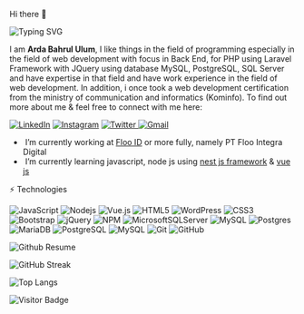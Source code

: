 Hi there 👋 

![Typing SVG](https://readme-typing-svg.demolab.com?font=Fira+Code&weight=100&size=15&duration=2500&pause=1000&color=FF8787&vCenter=true&width=435&lines=I'm+a+Web+Developer;I'm+a+Back+End+Developer;)

I am <b>Arda Bahrul Ulum</b>, I like things in the field of programming especially in the field of web development with focus in Back End, for PHP using Laravel Framework with JQuery using database MySQL, PostgreSQL, SQL Server and have expertise in that field and have work experience in the field of web development. In addition, i once took a web development certification from the ministry of communication and informatics (Kominfo). To find out more about me & feel free to connect with me here:

[![LinkedIn](https://img.shields.io/badge/linkedin-%230077B5.svg?style=flat&logo=linkedin&logoColor=white)](https://id.linkedin.com/in/ardabahrululum)
[![Instagram](https://img.shields.io/badge/Instagram-%23E4405F.svg?style=flat&logo=Instagram&logoColor=white)](https://www.instagram.com/ardabhrl_)
[![Twitter](https://img.shields.io/badge/Twitter-%231DA1F2.svg?style=flat&logo=Twitter&logoColor=white)
](https://twitter.com/ardabhrl_)
[![Gmail](https://img.shields.io/badge/Gmail-D14836?style=flat&logo=gmail&logoColor=white)](mailto:arda.ulum27@gmail.com)

- &nbsp;I’m currently working at [Floo ID](https://floo.co.id/) or more fully, namely PT Floo Integra Digital
- &nbsp;I’m currently learning javascript, node js using [nest js framework](https://nestjs.com) & [vue js](https://vuejs.org/)

⚡ Technologies

![JavaScript](https://img.shields.io/badge/-JavaScript-black?style=flat&logo=javascript)
![Nodejs](https://img.shields.io/badge/-Nodejs-black?style=flat&logo=Node.js)
![Vue.js](https://img.shields.io/badge/vuejs-%2335495e.svg?style=flat&logo=vuedotjs&logoColor=%234FC08D)
![HTML5](https://img.shields.io/badge/-HTML5-E34F26?style=flat&logo=html5&logoColor=white)
![WordPress](https://img.shields.io/badge/WordPress-%23117AC9.svg?style=flat&logo=WordPress&logoColor=white)
![CSS3](https://img.shields.io/badge/-CSS3-1572B6?style=flat&logo=css3)
![Bootstrap](https://img.shields.io/badge/-Bootstrap-563D7C?style=flat&logo=bootstrap)
![jQuery](https://img.shields.io/badge/jquery-%230769AD.svg?style=flat&logo=jquery&logoColor=white)
![NPM](https://img.shields.io/badge/NPM-%23CB3837.svg?style=flat&logo=npm&logoColor=white)
![MicrosoftSQLServer](https://img.shields.io/badge/Microsoft%20SQL%20Server-CC2927?style=flat&logo=microsoft%20sql%20server&logoColor=white)
![MySQL](https://img.shields.io/badge/mysql-%2300f.svg?style=flat&logo=mysql&logoColor=white)
![Postgres](https://img.shields.io/badge/postgres-%23316192.svg?style=flat&logo=postgresql&logoColor=white)
![MariaDB](https://img.shields.io/badge/MariaDB-003545?style=flat&logo=mariadb&logoColor=white)
![PostgreSQL](https://img.shields.io/badge/-PostgreSQL-336791?style=flat&logo=postgresql)
![MySQL](https://img.shields.io/badge/-MySQL-black?style=flat&logo=mysql)
![Git](https://img.shields.io/badge/-Git-black?style=flat&logo=git)
![GitHub](https://img.shields.io/badge/-GitHub-181717?style=flat&logo=github)

![Github Resume](http://github-profile-summary-cards.vercel.app/api/cards/profile-details?username=arda-bahrul-ulum&theme=vue)

![GitHub Streak](https://streak-stats.demolab.com/?user=arda-bahrul-ulum)

![Top Langs](https://github-readme-stats.vercel.app/api/top-langs/?username=arda-bahrul-ulum&langs_count=8&layout=compact)

![Visitor Badge](https://visitor-badge.laobi.icu/badge?page_id=arda-bahrul-ulum)
